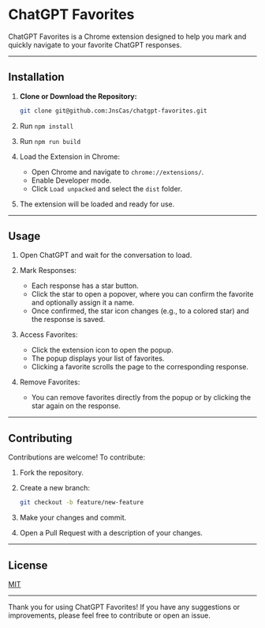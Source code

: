 # ChatGPT Favorites

ChatGPT Favorites is a Chrome extension designed to help you mark and quickly navigate to your favorite ChatGPT responses.

---

## Installation

1. **Clone or Download the Repository:**

   ```bash
   git clone git@github.com:JnsCas/chatgpt-favorites.git
1. Run `npm install`
1. Run `npm run build`
2. Load the Extension in Chrome:

   - Open Chrome and navigate to `chrome://extensions/`.
   - Enable Developer mode.
   - Click `Load unpacked` and select the `dist` folder.
3. The extension will be loaded and ready for use.

---

## Usage
1. Open ChatGPT and wait for the conversation to load.

2. Mark Responses:

   - Each response has a star button.
   - Click the star to open a popover, where you can confirm the favorite and optionally assign it a name.
   - Once confirmed, the star icon changes (e.g., to a colored star) and the response is saved.
3. Access Favorites:

   - Click the extension icon to open the popup.
   - The popup displays your list of favorites.
   - Clicking a favorite scrolls the page to the corresponding response.
4. Remove Favorites:

   - You can remove favorites directly from the popup or by clicking the star again on the response.

---

## Contributing
Contributions are welcome! To contribute:

1. Fork the repository.
1. Create a new branch:

    ```bash
    git checkout -b feature/new-feature
    
1. Make your changes and commit.
1. Open a Pull Request with a description of your changes.

---

## License
[MIT](https://github.com/JnsCas/chatgpt-favorites/blob/main/LICENSE)

---

Thank you for using ChatGPT Favorites!
If you have any suggestions or improvements, please feel free to contribute or open an issue.